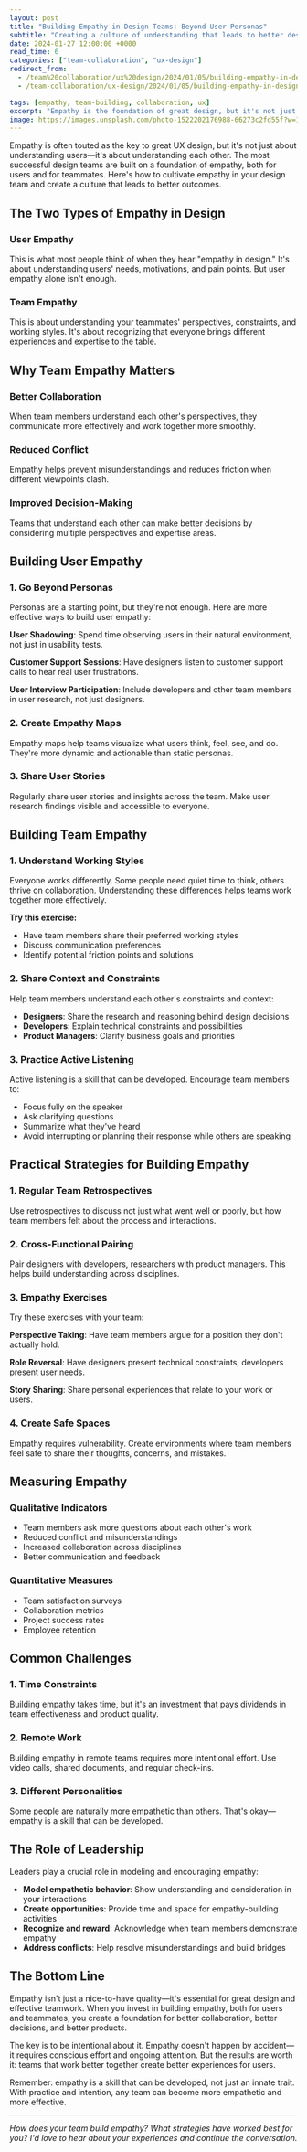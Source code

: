 ```yaml
---
layout: post
title: "Building Empathy in Design Teams: Beyond User Personas"
subtitle: "Creating a culture of understanding that leads to better design outcomes"
date: 2024-01-27 12:00:00 +0000
read_time: 6
categories: ["team-collaboration", "ux-design"]
redirect_from:
  - /team%20collaboration/ux%20design/2024/01/05/building-empathy-in-design-teams/
  - /team-collaboration/ux-design/2024/01/05/building-empathy-in-design-teams/

tags: [empathy, team-building, collaboration, ux]
excerpt: "Empathy is the foundation of great design, but it's not just about understanding users. Here's how to build empathy within your design team and create a culture of understanding."
image: https://images.unsplash.com/photo-1522202176988-66273c2fd55f?w=1200&h=600&fit=crop&crop=center
---
```


Empathy is often touted as the key to great UX design, but it's not just about understanding users—it's about understanding each other. The most successful design teams are built on a foundation of empathy, both for users and for teammates. Here's how to cultivate empathy in your design team and create a culture that leads to better outcomes.

## The Two Types of Empathy in Design

### User Empathy
This is what most people think of when they hear "empathy in design." It's about understanding users' needs, motivations, and pain points. But user empathy alone isn't enough.

### Team Empathy
This is about understanding your teammates' perspectives, constraints, and working styles. It's about recognizing that everyone brings different experiences and expertise to the table.

## Why Team Empathy Matters

### Better Collaboration
When team members understand each other's perspectives, they communicate more effectively and work together more smoothly.

### Reduced Conflict
Empathy helps prevent misunderstandings and reduces friction when different viewpoints clash.

### Improved Decision-Making
Teams that understand each other can make better decisions by considering multiple perspectives and expertise areas.

## Building User Empathy

### 1. Go Beyond Personas
Personas are a starting point, but they're not enough. Here are more effective ways to build user empathy:

**User Shadowing**: Spend time observing users in their natural environment, not just in usability tests.

**Customer Support Sessions**: Have designers listen to customer support calls to hear real user frustrations.

**User Interview Participation**: Include developers and other team members in user research, not just designers.

### 2. Create Empathy Maps
Empathy maps help teams visualize what users think, feel, see, and do. They're more dynamic and actionable than static personas.

### 3. Share User Stories
Regularly share user stories and insights across the team. Make user research findings visible and accessible to everyone.

## Building Team Empathy

### 1. Understand Working Styles
Everyone works differently. Some people need quiet time to think, others thrive on collaboration. Understanding these differences helps teams work together more effectively.

**Try this exercise:**
- Have team members share their preferred working styles
- Discuss communication preferences
- Identify potential friction points and solutions

### 2. Share Context and Constraints
Help team members understand each other's constraints and context:

- **Designers**: Share the research and reasoning behind design decisions
- **Developers**: Explain technical constraints and possibilities
- **Product Managers**: Clarify business goals and priorities

### 3. Practice Active Listening
Active listening is a skill that can be developed. Encourage team members to:
- Focus fully on the speaker
- Ask clarifying questions
- Summarize what they've heard
- Avoid interrupting or planning their response while others are speaking

## Practical Strategies for Building Empathy

### 1. Regular Team Retrospectives
Use retrospectives to discuss not just what went well or poorly, but how team members felt about the process and interactions.

### 2. Cross-Functional Pairing
Pair designers with developers, researchers with product managers. This helps build understanding across disciplines.

### 3. Empathy Exercises
Try these exercises with your team:

**Perspective Taking**: Have team members argue for a position they don't actually hold.

**Role Reversal**: Have designers present technical constraints, developers present user needs.

**Story Sharing**: Share personal experiences that relate to your work or users.

### 4. Create Safe Spaces
Empathy requires vulnerability. Create environments where team members feel safe to share their thoughts, concerns, and mistakes.

## Measuring Empathy

### Qualitative Indicators
- Team members ask more questions about each other's work
- Reduced conflict and misunderstandings
- Increased collaboration across disciplines
- Better communication and feedback

### Quantitative Measures
- Team satisfaction surveys
- Collaboration metrics
- Project success rates
- Employee retention

## Common Challenges

### 1. Time Constraints
Building empathy takes time, but it's an investment that pays dividends in team effectiveness and product quality.

### 2. Remote Work
Building empathy in remote teams requires more intentional effort. Use video calls, shared documents, and regular check-ins.

### 3. Different Personalities
Some people are naturally more empathetic than others. That's okay—empathy is a skill that can be developed.

## The Role of Leadership

Leaders play a crucial role in modeling and encouraging empathy:

- **Model empathetic behavior**: Show understanding and consideration in your interactions
- **Create opportunities**: Provide time and space for empathy-building activities
- **Recognize and reward**: Acknowledge when team members demonstrate empathy
- **Address conflicts**: Help resolve misunderstandings and build bridges

## The Bottom Line

Empathy isn't just a nice-to-have quality—it's essential for great design and effective teamwork. When you invest in building empathy, both for users and teammates, you create a foundation for better collaboration, better decisions, and better products.

The key is to be intentional about it. Empathy doesn't happen by accident—it requires conscious effort and ongoing attention. But the results are worth it: teams that work better together create better experiences for users.

Remember: empathy is a skill that can be developed, not just an innate trait. With practice and intention, any team can become more empathetic and more effective.

---

*How does your team build empathy? What strategies have worked best for you? I'd love to hear about your experiences and continue the conversation.*
